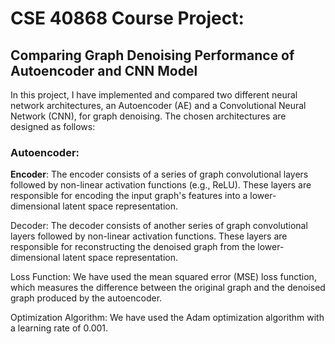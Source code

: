 # CSE 40868 Course Project:
## Comparing Graph Denoising Performance of Autoencoder and CNN Model

In this project, I have implemented and compared two different neural network architectures, an Autoencoder (AE) and a Convolutional Neural Network (CNN), for graph denoising. The chosen architectures are designed as follows:

### Autoencoder:
**Encoder**: The encoder consists of a series of graph convolutional layers followed by non-linear activation functions (e.g., ReLU). These layers are responsible for encoding the input graph's features into a lower-dimensional latent space representation.

Decoder: The decoder consists of another series of graph convolutional layers followed by non-linear activation functions. These layers are responsible for reconstructing the denoised graph from the lower-dimensional latent space representation.

Loss Function: We have used the mean squared error (MSE) loss function, which measures the difference between the original graph and the denoised graph produced by the autoencoder.

Optimization Algorithm: We have used the Adam optimization algorithm with a learning rate of 0.001.
